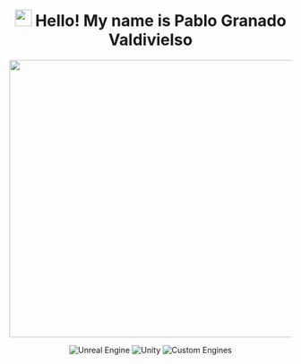 # <div align="center"><img src="https://media.giphy.com/media/v1.Y2lkPTc5MGI3NjExOTVpM2lrdjB4cmIxdnc4cXJ5cWhwdHphNm5qcXVvbm4wYjU3MW1jdyZlcD12MV9naWZzX3NlYXJjaCZjdD1n/tFSqMSMnzPRTAdvKyr/giphy.gif" width="30"> Hello! My name is Pablo Granado Valdivielso</div>

<div align="center">
  <a href="https://pgv200080.wixsite.com/pablogvportfolio">
    <img width="1584" height="495" alt="PortfolioThumbnail_3" src="https://github.com/user-attachments/assets/0f614055-c816-4f76-adf2-9735afd525a7" />
  </a>
  <p align="center">
    <img alt="Unreal Engine" src="https://img.shields.io/badge/Unreal_Engine-111111?style=for-the-badge&logo=UnrealEngine&labelColor=000000&color=982176">
    <img alt="Unity" src="https://img.shields.io/badge/Unity-111111?style=for-the-badge&logo=Unity&labelColor=000000&color=F11A7B">
    <img alt="Custom Engines" src="https://img.shields.io/badge/Custom_Engines-111111?style=for-the-badge&labelColor=000000&color=FFE5AD">
  </p>
</div>
